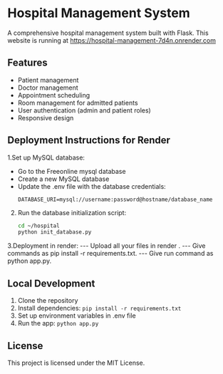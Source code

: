 # Hospital Management System

A comprehensive hospital management system built with Flask.
This website is running at https://hospital-management-7d4n.onrender.com

## Features

- Patient management
- Doctor management
- Appointment scheduling
- Room management for admitted patients
- User authentication (admin and patient roles)
- Responsive design

## Deployment Instructions for Render



1.Set up MySQL database:
   - Go to the Freeonline mysql database
   - Create a new MySQL database
   - Update the .env file with the database credentials:
     ```
     DATABASE_URI=mysql://username:password@hostname/database_name
     ```

2. Run the database initialization script:
   ```bash
   cd ~/hospital
   python init_database.py
   ```


3.Deployment in render:
    --- Upload all your files in render .
    --- Give commands as pip install -r requirements.txt.
    --- Give run command as python app.py.

## Local Development

1. Clone the repository
2. Install dependencies: `pip install -r requirements.txt`
3. Set up environment variables in .env file
4. Run the app: `python app.py`

## License

This project is licensed under the MIT License. 
